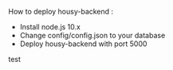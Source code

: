 How to deploy housy-backend :
- Install node.js 10.x
- Change config/config.json to your database
- Deploy housy-backend with port 5000

test

